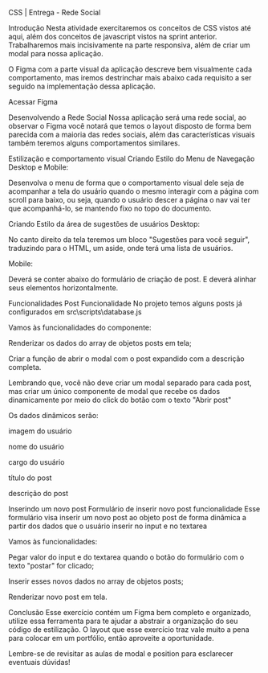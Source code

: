 CSS | Entrega - Rede Social

Introdução
Nesta atividade exercitaremos os conceitos de CSS vistos até aqui, além dos conceitos de javascript vistos na sprint anterior. Trabalharemos mais incisivamente na parte responsiva, além de criar um modal para nossa aplicação.

O Figma com a parte visual da aplicação descreve bem visualmente cada comportamento, mas iremos destrinchar mais abaixo cada requisito a ser seguido na implementação dessa aplicação.

Acessar Figma

Desenvolvendo a Rede Social
Nossa aplicação será uma rede social, ao observar o Figma você notará que temos o layout disposto de forma bem parecida com a maioria das redes sociais, além das características visuais também teremos alguns comportamentos similares.

Estilização e comportamento visual
Criando Estilo do Menu de Navegação
Desktop e Mobile:

Desenvolva o menu de forma que o comportamento visual dele seja de acompanhar a tela do usuário quando o mesmo interagir com a página com scroll para baixo, ou seja, quando o usuário descer a página o nav vai ter que acompanhá-lo, se mantendo fixo no topo do documento.

Criando Estilo da área de sugestões de usuários
Desktop:

No canto direito da tela teremos um bloco "Sugestões para você seguir", traduzindo para o HTML, um aside, onde terá uma lista de usuários.

Mobile:

Deverá se conter abaixo do formulário de criação de post. E deverá alinhar seus elementos horizontalmente.

Funcionalidades
Post Funcionalidade
No projeto temos alguns posts já configurados em src\scripts\database.js

Vamos às funcionalidades do componente:

Renderizar os dados do array de objetos posts em tela;

Criar a função de abrir o modal com o post expandido com a descrição completa.

Lembrando que, você não deve criar um modal separado para cada post, mas criar um único componente de modal que recebe os dados dinamicamente por meio do click do botão com o texto "Abrir post"

Os dados dinâmicos serão:

imagem do usuário

nome do usuário

cargo do usuário

título do post

descrição do post

Inserindo um novo post
Formulário de inserir novo post funcionalidade
Esse formulário visa inserir um novo post ao objeto post de forma dinâmica a partir dos dados que o usuário inserir no input e no textarea

Vamos às funcionalidades:

Pegar valor do input e do textarea quando o botão do formulário com o texto "postar" for clicado;

Inserir esses novos dados no array de objetos posts;

Renderizar novo post em tela.

Conclusão
Esse exercício contém um Figma bem completo e organizado, utilize essa ferramenta para te ajudar a abstrair a organização do seu código de estilização. O layout que esse exercício traz vale muito a pena para colocar em um portfólio, então aproveite a oportunidade.

Lembre-se de revisitar as aulas de modal e position para esclarecer eventuais dúvidas!